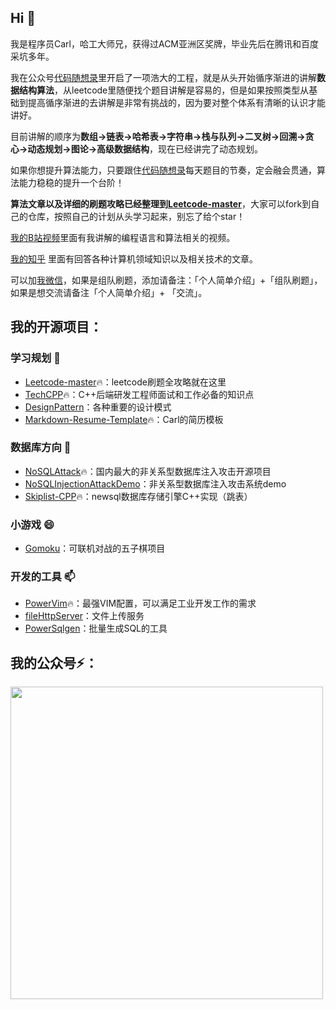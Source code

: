 ## Hi 👋

我是程序员Carl，哈工大师兄，获得过ACM亚洲区奖牌，毕业先后在腾讯和百度采坑多年。

我在公众号[代码随想录](https://img-blog.csdnimg.cn/20200815195519696.png)里开启了一项浩大的工程，就是从头开始循序渐进的讲解**数据结构算法**，从leetcode里随便找个题目讲解是容易的，但是如果按照类型从基础到提高循序渐进的去讲解是非常有挑战的，因为要对整个体系有清晰的认识才能讲好。

目前讲解的顺序为**数组->链表->哈希表->字符串->栈与队列->二叉树->回溯->贪心->动态规划->图论->高级数据结构**，现在已经讲完了动态规划。

如果你想提升算法能力，只要跟住[代码随想录](https://img-blog.csdnimg.cn/20200815195519696.png)每天题目的节奏，定会融会贯通，算法能力稳稳的提升一个台阶！

**算法文章以及详细的刷题攻略已经整理到[Leetcode-master](https://github.com/youngyangyang04/leetcode-master)**，大家可以fork到自己的仓库，按照自己的计划从头学习起来，别忘了给个star！

[我的B站视频](https://space.bilibili.com/525438321)里面有我讲解的编程语言和算法相关的视频。

[我的知乎](https://www.zhihu.com/people/sun-xiu-yang-64) 里面有回答各种计算机领域知识以及相关技术的文章。

可以加[我微信](https://img-blog.csdnimg.cn/20200814140330894.png)，如果是组队刷题，添加请备注：「个人简单介绍」+「组队刷题」，如果是想交流请备注「个人简单介绍」+ 「交流」。

## 我的开源项目：

### 学习规划 🌱
* [Leetcode-master](https://github.com/youngyangyang04/leetcode-master)🔥：leetcode刷题全攻略就在这里
* [TechCPP](https://github.com/youngyangyang04/TechCPP)🔥：C++后端研发工程师面试和工作必备的知识点
* [DesignPattern](https://github.com/youngyangyang04/DesignPattern)：各种重要的设计模式
* [Markdown-Resume-Template](https://github.com/youngyangyang04/Markdown-Resume-Template)🔥：Carl的简历模板

### 数据库方向 🔭
* [NoSQLAttack](https://github.com/youngyangyang04/NoSQLAttack)🔥：国内最大的非关系型数据库注入攻击开源项目
* [NoSQLInjectionAttackDemo](https://github.com/youngyangyang04/NoSQLInjectionAttackDemo)：非关系型数据库注入攻击系统demo 
* [Skiplist-CPP](https://github.com/youngyangyang04/Skiplist-CPP)🔥：newsql数据库存储引擎C++实现（跳表）

### 小游戏 😄
* [Gomoku](https://github.com/youngyangyang04/Gomoku)：可联机对战的五子棋项目

### 开发的工具 📫
* [PowerVim](https://github.com/youngyangyang04/PowerVim)🔥：最强VIM配置，可以满足工业开发工作的需求
* [fileHttpServer](https://github.com/youngyangyang04/fileHttpServer)：文件上传服务
* [PowerSqlgen](https://github.com/youngyangyang04/PowerSqlgen)：批量生成SQL的工具

## 我的公众号⚡：

<img src='https://img-blog.csdnimg.cn/20210416110157800.png' width=500> </img></div>

<!--
### Hi there 👋
**youngyangyang04/youngyangyang04** is a ✨ _special_ ✨ repository because its `README.md` (this file) appears on your GitHub profile.

Here are some ideas to get you started:

- 🔭 I’m currently working on ...
- 🌱 I’m currently learning ...
- 👯 I’m looking to collaborate on ...
- 🤔 I’m looking for help with ...
- 💬 Ask me about ...
- 📫 How to reach me: ...
- 😄 Pronouns: ...
- ⚡ Fun fact: ...
-->

